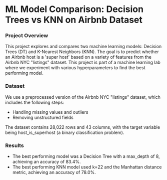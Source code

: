 # ML Model Comparison: Decision Trees vs KNN on Airbnb Dataset

### Project Overview

This project explores and compares two machine learning models: Decision Trees (DT) and K-Nearest Neighbors (KNN). The goal is to predict whether an Airbnb host is a 'super host' based on a variety of features from the Airbnb NYC "listings" dataset. This project is part of a machine learning lab where we experiment with various hyperparameters to find the best performing model.

### Dataset

We use a preprocessed version of the Airbnb NYC "listings" dataset, which includes the following steps:
- Handling missing values and outliers
- Removing unstructured fields

The dataset contains 28,022 rows and 43 columns, with the target variable being host_is_superhost (a binary classification problem).

### Results

- The best performing model was a Decision Tree with a max_depth of 8, achieving an accuracy of 83.4%.
- The best performing KNN model used k=22 and the Manhattan distance metric, achieving an accuracy of 78.0%.